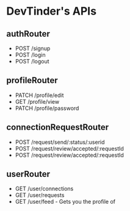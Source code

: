 # DevTinder's APIs

## authRouter

- POST /signup
- POST /login
- POST /logout

## profileRouter

- PATCH /profile/edit
- GET /profile/view
- PATCH /profile/password

## connectionRequestRouter

- POST /request/send/:status/:userid
- POST /request/review/accepted/:requestId
- POST /request/review/accepted/:requestId

## userRouter

- GET /user/connections
- GET /user/requests
- GET /user/feed - Gets you the profile of
